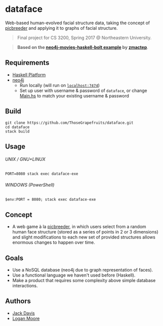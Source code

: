 # dataface
Web-based human-evolved facial structure data, taking the concept of
[picbreeder](http://picbreeder.org/) and applying it to graphs of facial structure.

> Final project for CS 3200, Spring 2017 @ Northeastern University.

> __Based on the [neo4j-movies-haskell-bolt example](https://github.com/neo4j-examples/neo4j-movies-haskell-bolt) by [zmactep](https://github.com/zmactep)__.

Requirements
------------
- [Haskell Platform](https://www.haskell.org/downloads#platform)
- [neo4j](https://neo4j.com/download/community-edition/)
    + Run locally (will run on [`localhost:7474`](http://localhost:7474))
    + Set up user with username & password of `dataface`, or change [Main.hs](app/Main.hs)
      to match your existing username & password

Build
-----
```
git clone https://github.com/ThoseGrapefruits/dataface.git
cd dataface
stack build
```

Usage
-----
###### UNIX / GNU+LINUX
```
PORT=8080 stack exec dataface-exe
```

###### WINDOWS (PowerShell)
```
$env:PORT = 8080; stack exec dataface-exe
```

Concept
-------
- A web game à la [picbreeder](http://picbreeder.org), in which users select from a random human
  face structure (stored as a series of points in 2 or 3 dimensions) and slight modifications to
  each new set of provided structures allows enormous changes to happen over time.

Goals
-----
- Use a NoSQL database (neo4j due to graph representation of faces).
- Use a functional language we haven't used before (Haskell).
- Make a product that requires some complexity above simple database interactions.

Authors
-------
- [Jack Davis](https://github.com/dackJavies)
- [Logan Moore](https://github.com/ThoseGrapefruits)
